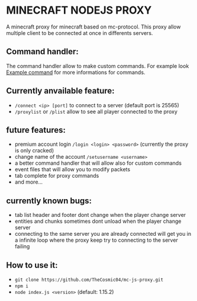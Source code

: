 # MINECRAFT NODEJS PROXY
A minecraft proxy for minecraft based on mc-protocol.
This proxy allow multiple client to be connected at once in differents servers.

## Command handler:
The command handler allow to make custom commands.
For example look [Example command](commands/example.js) for more informations for commands.

## Currently anvailable feature:
* `/connect <ip> [port]` to connect to a server (default port is 25565)
* `/proxylist` or `/plist` allow to see all player connected to the proxy

## future features:
* premium account login `/login <login> <password>` (currently the proxy is only cracked)
* change name of the account `/setusername <username>`
* a better command handler that will allow also for custom commands
* event files that will allow you to modify packets
* tab complete for proxy commands
* and more...

## currently known bugs:
* tab list header and footer dont change when the player change server
* entities and chunks sometimes dont unload when the player change server
* connecting to the same server you are already connected will get you in a infinite loop where the proxy keep try to connecting to the server failing

## How to use it:
* `git clone https://github.com/TheCosmic04/mc-js-proxy.git`
* `npm i`
* `node index.js <version>` (default: 1.15.2)
